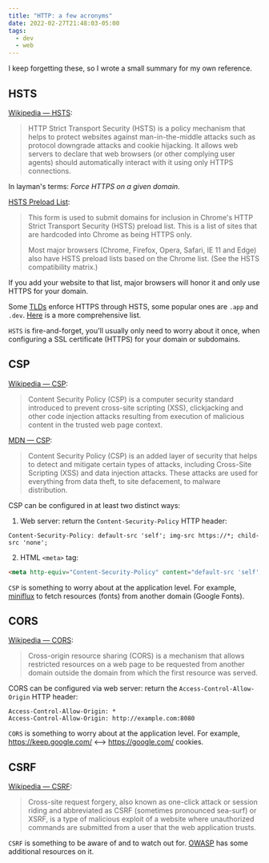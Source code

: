 ```yaml
---
title: "HTTP: a few acronyms"
date: 2022-02-27T21:48:03-05:00
tags:
  - dev
  - web
---
```


I keep forgetting these, so I wrote a small summary for my own reference.

<!--more-->

## HSTS

[Wikipedia — HSTS](https://en.wikipedia.org/wiki/HTTP_Strict_Transport_Security):

> HTTP Strict Transport Security (HSTS) is a policy mechanism that helps to
> protect websites against man-in-the-middle attacks such as protocol downgrade
> attacks and cookie hijacking. It allows web servers to declare that web
> browsers (or other complying user agents) should automatically interact with
> it using only HTTPS connections.

In layman's terms: _Force HTTPS on a given domain_.

[HSTS Preload List](https://hstspreload.org/):

> This form is used to submit domains for inclusion in Chrome's HTTP Strict
> Transport Security (HSTS) preload list. This is a list of sites that are
> hardcoded into Chrome as being HTTPS only.
>
> Most major browsers (Chrome, Firefox, Opera, Safari, IE 11 and Edge) also
> have HSTS preload lists based on the Chrome list. (See the HSTS compatibility
> matrix.)

If you add your website to that list, major browsers will honor it and only use
HTTPS for your domain.

Some [TLDs](https://en.wikipedia.org/wiki/Top-level_domain) enforce HTTPS
through HSTS, some popular ones are `.app` and `.dev`.
[Here](https://serverfault.com/q/1067229/180092) is a more comprehensive list.

`HSTS` is fire-and-forget, you'll usually only need to worry about it once,
when configuring a SSL certificate (HTTPS) for your domain or subdomains.


## CSP

[Wikipedia — CSP](https://en.wikipedia.org/wiki/Content_Security_Policy):

> Content Security Policy (CSP) is a computer security standard introduced to
> prevent cross-site scripting (XSS), clickjacking and other code injection
> attacks resulting from execution of malicious content in the trusted web page
> context.

[MDN — CSP](https://developer.mozilla.org/en-US/docs/Web/HTTP/CSP):

> Content Security Policy (CSP) is an added layer of security that helps to
> detect and mitigate certain types of attacks, including Cross-Site Scripting
> (XSS) and data injection attacks. These attacks are used for everything from
> data theft, to site defacement, to malware distribution.

CSP can be configured in at least two distinct ways:

1. Web server: return the `Content-Security-Policy` HTTP header:

```
Content-Security-Policy: default-src 'self'; img-src https://*; child-src 'none';
```

2. HTML `<meta>` tag:

```html
<meta http-equiv="Content-Security-Policy" content="default-src 'self'; img-src https://*; child-src 'none';">
```

`CSP` is something to worry about at the application level. For example,
[miniflux](https://github.com/miniflux/v2/issues/748) to fetch resources
(fonts) from another domain (Google Fonts).


## CORS

[Wikipedia — CORS](https://en.wikipedia.org/wiki/Cross-origin_resource_sharing):

> Cross-origin resource sharing (CORS) is a mechanism that allows restricted
> resources on a web page to be requested from another domain outside the
> domain from which the first resource was served.

CORS can be configured via web server: return the `Access-Control-Allow-Origin` HTTP header:

```
Access-Control-Allow-Origin: *
Access-Control-Allow-Origin: http://example.com:8080
```

`CORS` is something to worry about at the application level. For example,
https://keep.google.com/ ⟷ https://google.com/ cookies.


## CSRF

[Wikipedia — CSRF](https://en.wikipedia.org/wiki/Cross-site_request_forgery):

> Cross-site request forgery, also known as one-click attack or session riding
> and abbreviated as CSRF (sometimes pronounced sea-surf) or XSRF, is a type of
> malicious exploit of a website where unauthorized commands are submitted from
> a user that the web application trusts.

`CSRF` is something to be aware of and to watch out for.
[OWASP](https://owasp.org/www-community/attacks/csrf) has some additional
resources on it.
